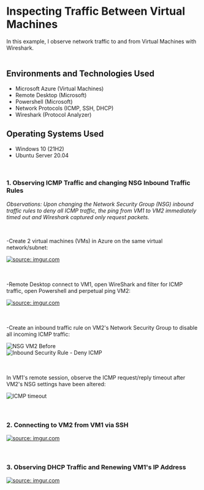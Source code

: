 <p align="center"> 

<h1> Inspecting Traffic Between Virtual Machines</h1>
In this example, I observe network traffic to and from Virtual Machines with Wireshark. <br />
<br>

<h2>Environments and Technologies Used</h2>

- Microsoft Azure (Virtual Machines)
- Remote Desktop (Microsoft)
- Powershell (Microsoft)
- Network Protocols (ICMP, SSH, DHCP)
- Wireshark (Protocol Analyzer)

<h2>Operating Systems Used </h2>

- Windows 10 (21H2)
- Ubuntu Server 20.04
<br>

<h3>1. Observing ICMP Traffic and changing NSG Inbound Traffic Rules</h3>
<p><i>Observations: Upon changing the Network Security Group (NSG) inbound traffic rules to deny all ICMP traffic, the ping from VM1 to VM2 immediately timed out and Wireshark captured only request packets.</p></i>
<br>
<p>-Create 2 virtual machines (VMs) in Azure on the same virtual network/subnet:</p>
<a href="https://imgur.com/Kcfo6yk"><img src="https://i.imgur.com/Kcfo6yk.png" title="source: imgur.com" /></a> 
<br>
<br>
<br>
<p>-Remote Desktop connect to VM1, open WireShark and filter for ICMP traffic, open Powershell and perpetual ping VM2:</p> 
<a href="https://imgur.com/IzZrqZF"><img src="https://i.imgur.com/IzZrqZF.png" title="source: imgur.com" /></a>
<br>
<br>
<br>
<p>-Create an inbound traffic rule on VM2's Network Security Group to disable all incoming ICMP traffic:</p>

![NSG VM2 Before](https://github.com/emily-hardy/azure-network-protocols/assets/150190489/360d7d68-b375-45f5-9a68-a2fbda03fca5)
<br>
![Inbound Security Rule - Deny ICMP](https://github.com/emily-hardy/azure-network-protocols/assets/150190489/273f1f13-74d3-4b9c-9fb7-4da47ea2c9c9)
<br>
<br>
<br>
<p>In VM1's remote session, observe the ICMP request/reply timeout after VM2's NSG settings have been altered:</p>

![ICMP timeout](https://github.com/emily-hardy/azure-network-protocols/assets/150190489/e525ec61-5e81-479e-b28d-e2276e8b517d)
<br>
<br>
<br>
<h3>2. Connecting to VM2 from VM1 via SSH</h3>
<a href="https://imgur.com/jQNd42f"><img src="https://i.imgur.com/jQNd42f.png" title="source: imgur.com" /></a>
<br>
<br>
<br>
<h3>3. Observing DHCP Traffic and Renewing VM1's IP Address  </h3>
<a href="https://imgur.com/Pm67Uqx"><img src="https://i.imgur.com/Pm67Uqx.png" title="source: imgur.com" /></a>
